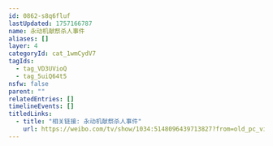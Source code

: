 ```yaml
---
id: 0862-s8q6fluf
lastUpdated: 1757166787
name: 永动机献祭杀人事件
aliases: []
layer: 4
categoryId: cat_1wmCydV7
tagIds:
  - tag_VD3UVioQ
  - tag_5uiQ64t5
nsfw: false
parent: ""
relatedEntries: []
timelineEvents: []
titledLinks:
  - title: "相关链接: 永动机献祭杀人事件"
    url: https://weibo.com/tv/show/1034:5148096439713827?from=old_pc_videoshow
---
```


